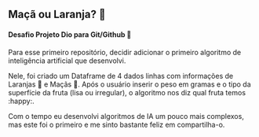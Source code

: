 ## Maçã ou Laranja? :thinking: 

#### Desafio Projeto Dio para Git/Github :large_orange_diamond:

Para esse primeiro repositório, decidir adicionar o primeiro algoritmo de inteligência artificial que desenvolvi. 

Nele, foi criado um Dataframe de 4 dados linhas com informações de Laranjas :orange: e Maçãs :apple:. Após o usuário inserir o peso em gramas e o tipo da superfície da fruta (lisa ou irregular), o algoritmo nos diz qual fruta temos :happy:. 

Com o tempo eu desenvolvi algoritmos de IA um pouco mais complexos, mas este foi o primeiro e me sinto bastante feliz em compartilha-o. 
